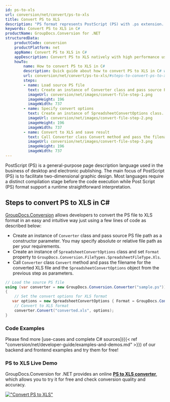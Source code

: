 ```yaml
---
id: ps-to-xls
url: conversion/net/convert/ps-to-xls
title: Convert PS to XLS
description: "PS format represents PostScript (PS) with .ps extension. Learn how to convert PS to XLS file programmatically in C# language using GroupDocs.Conversion for .NET library."
keywords: Convert PS to XLS in C#
productName: GroupDocs.Conversion for .NET
structuredData:
    productCode: conversion
    productPlatform: net
    appName: Convert PS to XLS in C#
    appDescription: Convert PS to XLS natively with high performance using C# language and server side GroupDocs.Conversion for .NET APIs, without the use of any software like Microsoft or Open Office.
    howTo:
        name: How to convert PS to XLS in C# 
        description: Quick guide about how to convert PS to XLS in C# with high performance and accuracy.
        url: conversion/net/convert/ps-to-xls/#steps-to-convert-ps-to-xls-in-c
        steps:
        - name: Load source PS file 
          text: Create an instance of Converter class and pass source PS file path as a constructor parameter. You may specify absolute or relative file path as per your requirements. 
          imageUrl: conversion/net/images/convert-file-step-1.png
          imageHeight: 196
          imageWidth: 737
        - name: Specify convert options 
          text: Create an instance of SpreadsheetConvertOptions class.
          imageUrl: conversion/net/images/convert-file-step-2.png
          imageHeight: 196
          imageWidth: 737
        - name: Convert to XLS and save result 
          text: Call Converter class Convert method and pass the filename for the converted HTML file and the SpreadsheetConvertOptions object from the previous step as parameters.
          imageUrl: conversion/net/images/convert-file-step-3.png
          imageHeight: 196
          imageWidth: 737
---
```


PostScript (PS) is a general-purpose page description language used in the business of desktop and electronic publishing. The main focus of PostScript (PS) is to facilitate two-dimensional graphic design. Most languages require a distinct compilation stage before the code execution while Post Script (PS) format support a runtime straightforward interpretation.

## Steps to convert PS to XLS in C#

[GroupDocs.Conversion](https://products.groupdocs.com/conversion/net) allows developers to convert the PS file to XLS format in an easy and intuitive way just using a few lines of code as described below:

* Create an instance of `Converter` class and pass source PS file path as a constructor parameter. You may specify absolute or relative file path as per your requirements. 
* Create an instance of `SpreadsheetConvertOptions` class and set `Format` property to `GroupDocs.Conversion.FileTypes.SpreadsheetFileType.Xls`.
* Call `Converter` class `Convert` method and pass the filename for the converted XLS file and the `SpreadsheetConvertOptions` object from the previous step as parameters.

```csharp
// Load the source PS file
using (var converter = new GroupDocs.Conversion.Converter("sample.ps"))
{
    // Set the convert options for XLS format
   var options = new SpreadsheetConvertOptions { Format = GroupDocs.Conversion.FileTypes.SpreadsheetFileType.Xls };
    // Convert to XLS format
    converter.Convert("converted.xls", options);
}
```

### Code Examples

Please find more [use-cases and complete C# sources]({{< ref "conversion/net/developer-guide/examples-and-demos.md" >}}) of our backend and frontend examples and try them for free!

### PS to XLS Live Demo

GroupDocs.Conversion for .NET provides an online [**PS to XLS converter**](https://products.groupdocs.app/conversion/ps-to-xls), which allows you to try it for free and check conversion quality and accuracy.

[!["Convert PS to XLS"](conversion/net/images/convert-to-xls/convert-ps-to-xls.png)](https://products.groupdocs.app/conversion/ps-to-xls)